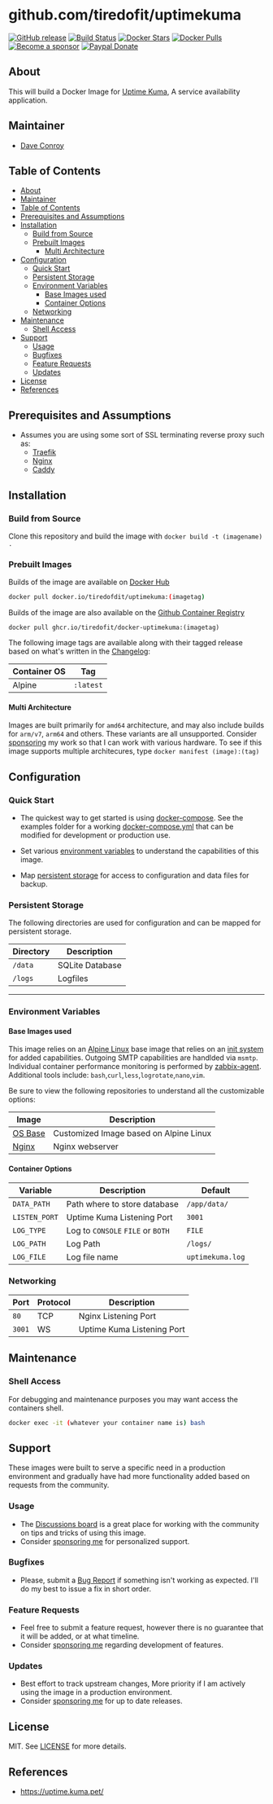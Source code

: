 # github.com/tiredofit/uptimekuma

[![GitHub release](https://img.shields.io/github/v/tag/tiredofit/uptimekuma?style=flat-square)](https://github.com/tiredofit/uptimekuma/releases/latest)
[![Build Status](https://img.shields.io/github/workflow/status/tiredofit/uptimekuma/build?style=flat-square)](https://github.com/tiredofit/uptimekuma/actions?query=workflow%3Abuild)
[![Docker Stars](https://img.shields.io/docker/stars/tiredofit/uptimekuma.svg?style=flat-square&logo=docker)](https://hub.docker.com/r/tiredofit/uptimekuma/)
[![Docker Pulls](https://img.shields.io/docker/pulls/tiredofit/uptimekuma.svg?style=flat-square&logo=docker)](https://hub.docker.com/r/tiredofit/uptimekuma/)
[![Become a sponsor](https://img.shields.io/badge/sponsor-tiredofit-181717.svg?logo=github&style=flat-square)](https://github.com/sponsors/tiredofit)
[![Paypal Donate](https://img.shields.io/badge/donate-paypal-00457c.svg?logo=paypal&style=flat-square)](https://www.paypal.me/tiredofit)

## About

This will build a Docker Image for [Uptime Kuma](https://uptime.kuma.pet/), A service availability application.

## Maintainer

- [Dave Conroy](https://github.com/tiredofit/)

## Table of Contents

- [About](#about)
- [Maintainer](#maintainer)
- [Table of Contents](#table-of-contents)
- [Prerequisites and Assumptions](#prerequisites-and-assumptions)
- [Installation](#installation)
  - [Build from Source](#build-from-source)
  - [Prebuilt Images](#prebuilt-images)
    - [Multi Architecture](#multi-architecture)
- [Configuration](#configuration)
  - [Quick Start](#quick-start)
  - [Persistent Storage](#persistent-storage)
  - [Environment Variables](#environment-variables)
    - [Base Images used](#base-images-used)
    - [Container Options](#container-options)
  - [Networking](#networking)
- [Maintenance](#maintenance)
  - [Shell Access](#shell-access)
- [Support](#support)
  - [Usage](#usage)
  - [Bugfixes](#bugfixes)
  - [Feature Requests](#feature-requests)
  - [Updates](#updates)
- [License](#license)
- [References](#references)

## Prerequisites and Assumptions
*  Assumes you are using some sort of SSL terminating reverse proxy such as:
   *  [Traefik](https://github.com/tiredofit/docker-traefik)
   *  [Nginx](https://github.com/jc21/nginx-proxy-manager)
   *  [Caddy](https://github.com/caddyserver/caddy)

## Installation
### Build from Source
Clone this repository and build the image with `docker build -t (imagename) .`

### Prebuilt Images
Builds of the image are available on [Docker Hub](https://hub.docker.com/r/tiredofit/uptimekuma)

```bash
docker pull docker.io/tiredofdit/uptimekuma:(imagetag)
```
Builds of the image are also available on the [Github Container Registry](https://github.com/tiredofit/docker-uptimekuma/pkgs/container/docker-uptimekuma)

```
docker pull ghcr.io/tiredofit/docker-uptimekuma:(imagetag)
```

The following image tags are available along with their tagged release based on what's written in the [Changelog](CHANGELOG.md):

| Container OS | Tag       |
| ------------ | --------- |
| Alpine       | `:latest` |

#### Multi Architecture
Images are built primarily for `amd64` architecture, and may also include builds for `arm/v7`, `arm64` and others. These variants are all unsupported. Consider [sponsoring](https://github.com/sponsors/tiredofit) my work so that I can work with various hardware. To see if this image supports multiple architecures, type `docker manifest (image):(tag)`

## Configuration

### Quick Start

* The quickest way to get started is using [docker-compose](https://docs.docker.com/compose/). See the examples folder for a working [docker-compose.yml](examples/docker-compose.yml) that can be modified for development or production use.

* Set various [environment variables](#environment-variables) to understand the capabilities of this image.
* Map [persistent storage](#data-volumes) for access to configuration and data files for backup.

### Persistent Storage

The following directories are used for configuration and can be mapped for persistent storage.

| Directory | Description     |
| --------- | --------------- |
| `/data`   | SQLite Database |
| `/logs`   | Logfiles        |

* * *
### Environment Variables

#### Base Images used

This image relies on an [Alpine Linux](https://hub.docker.com/r/tiredofit/alpine) base image that relies on an [init system](https://github.com/just-containers/s6-overlay) for added capabilities. Outgoing SMTP capabilities are handlded via `msmtp`. Individual container performance monitoring is performed by [zabbix-agent](https://zabbix.org). Additional tools include: `bash`,`curl`,`less`,`logrotate`,`nano`,`vim`.

Be sure to view the following repositories to understand all the customizable options:


| Image                                                  | Description                            |
| ------------------------------------------------------ | -------------------------------------- |
| [OS Base](https://github.com/tiredofit/docker-alpine/) | Customized Image based on Alpine Linux |
| [Nginx](https://github.com/tiredofit/docker-nginx/)    | Nginx webserver                        |

#### Container Options

| Variable      | Description                       | Default          |
| ------------- | --------------------------------- | ---------------- |
| `DATA_PATH`   | Path where to store database      | `/app/data/`     |
| `LISTEN_PORT` | Uptime Kuma Listening Port        | `3001`           |
| `LOG_TYPE`    | Log to `CONSOLE` `FILE` or `BOTH` | `FILE`           |
| `LOG_PATH`    | Log Path                          | `/logs/`         |
| `LOG_FILE`    | Log file name                     | `uptimekuma.log` |


### Networking

| Port   | Protocol | Description                |
| ------ | -------- | -------------------------- |
| `80`   | TCP      | Nginx Listening Port       |
| `3001` | WS       | Uptime Kuma Listening Port |


## Maintenance
### Shell Access

For debugging and maintenance purposes you may want access the containers shell.

```bash
docker exec -it (whatever your container name is) bash
```
## Support

These images were built to serve a specific need in a production environment and gradually have had more functionality added based on requests from the community.
### Usage
- The [Discussions board](../../discussions) is a great place for working with the community on tips and tricks of using this image.
- Consider [sponsoring me](https://github.com/sponsors/tiredofit) for personalized support.
### Bugfixes
- Please, submit a [Bug Report](issues/new) if something isn't working as expected. I'll do my best to issue a fix in short order.

### Feature Requests
- Feel free to submit a feature request, however there is no guarantee that it will be added, or at what timeline.
- Consider [sponsoring me](https://github.com/sponsors/tiredofit) regarding development of features.

### Updates
- Best effort to track upstream changes, More priority if I am actively using the image in a production environment.
- Consider [sponsoring me](https://github.com/sponsors/tiredofit) for up to date releases.

## License
MIT. See [LICENSE](LICENSE) for more details.

## References

* <https://uptime.kuma.pet/>
